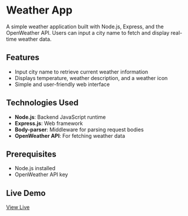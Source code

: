 # Weather App

A simple weather application built with Node.js, Express, and the OpenWeather API. Users can input a city name to fetch and display real-time weather data.

## Features

- Input city name to retrieve current weather information
- Displays temperature, weather description, and a weather icon
- Simple and user-friendly web interface

## Technologies Used

- **Node.js**: Backend JavaScript runtime
- **Express.js**: Web framework
- **Body-parser**: Middleware for parsing request bodies
- **OpenWeather API**: For fetching weather data

## Prerequisites

- Node.js installed
- OpenWeather API key

## Live Demo

[View Live](https://weather-app-kxkj.onrender.com)
